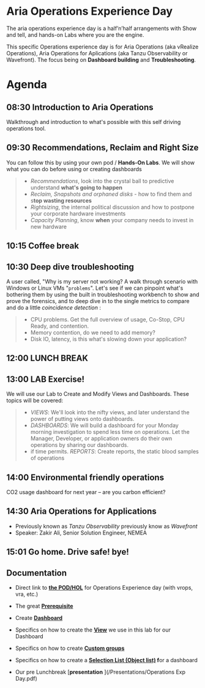 # Aria Operations Experience Day

The aria operations experience day is a half’n’half arrangements with Show and tell, and hands-on Labs where you are the engine. 

This specific Operations experience day is for Aria Operations (aka vRealize Operations), Aria Operations for Aplications (aka Tanzu Observability or Wavefront). The focus being on **Dashboard building** and **Troubleshooting**. 

# Agenda

## 08:30 Introduction to Aria Operations
Walkthrough and introduction to what's possible with this self driving operations tool.  

## 09:30 Recommendations, Reclaim and Right Size 
You can follow this by using your own pod / **Hands-On Labs**. We will show what you can do before using or creating dashboards

> - *Recommendations*, look into the crystal ball to predictive understand **what's going to happen** 
> - *Reclaim, Snapshots and orphaned disks* - how to find them and s**top wasting resources**
> - *Rightsizing*, the internal political discussion and how to postpone your corporate hardware investments
> - *Capacity Planning*, know **when** your company needs to invest in new hardware  

## 10:15 Coffee break

## 10:30 Deep dive troubleshooting 
A user called, "Why is my server not working?  A walk through scenario with Windows or Linux VMs "`problems`". Let's see if we can pinpoint what's bothering them by using the built in troubleshooting workbench to show and prove the forensics, and to deep dive in to the single metrics to compare and do a little *coincidence detection* :
>  - CPU problems. Get the full overview of usage, Co-Stop, CPU Ready, and contention. 
>  - Memory contention, do we need to add memory?
>  - Disk IO, latency, is this what's slowing down your application?

## 12:00 LUNCH BREAK 

## 13:00 LAB Exercise! 
We will use our Lab to Create and Modify Views and Dashboards. These topics will be covered:
> - *VIEWS*: We'll look into the nifty views, and later understand the power of putting views onto dashboards.  
> - *DASHBOARDS*: We will build a dashboard for your Monday morning investigation to spend less time on operations. Let the Manager, Developer, or application owners do their own operations by sharing our dashboards. 
> - if time permits. *REPORTS*: Create reports, the static blood samples of operations

## 14:00 Environmental friendly operations
CO2 usage dashboard for next year – are you carbon efficient?

## 14:30 Aria Operations for Applications
- Previously known as *Tanzu Observability* previously know as *Wavefront*
- Speaker: Zakir Ali, Senior Solution Engineer, NEMEA

## 15:01 Go home. Drive safe! bye!

## Documentation

- Direct link to [**the POD/HOL**](https://request.hol.vmware.com/landing-pages/62941) for Operations Experience day (with vrops, vra, etc.)

- The great [**Prerequisite**](/files/import/README.md)

- Create **[Dashboard](files/dashboard_kate/README.md)** 

- Specifics on how to create the **[View](files/view/README.md)** we use in this lab for our Dashboard

- Specifics on how to create **[Custom groups](files/customgroups/README.md)** 

- Specifics on how to create a **[Selection List (Object list)](files/selectionlist/README.md) f**or a dashboard
- Our pre Lunchbreak [**presentation** ](/Presentations/Operations Exp Day.pdf)


